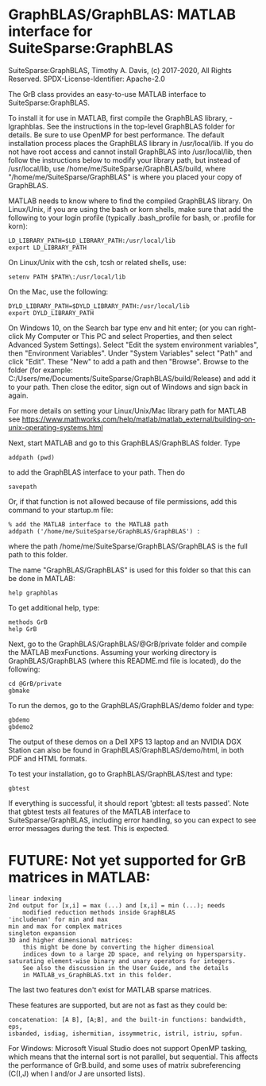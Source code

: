# GraphBLAS/GraphBLAS: MATLAB interface for SuiteSparse:GraphBLAS

SuiteSparse:GraphBLAS, Timothy A. Davis, (c) 2017-2020, All Rights Reserved.
SPDX-License-Identifier: Apache-2.0

The GrB class provides an easy-to-use MATLAB interface to SuiteSparse:GraphBLAS.

To install it for use in MATLAB, first compile the GraphBLAS library,
-lgraphblas.  See the instructions in the top-level GraphBLAS folder for
details.  Be sure to use OpenMP for best performance.  The default installation
process places the GraphBLAS library in /usr/local/lib.  If you do not have
root access and cannot install GraphBLAS into /usr/local/lib, then follow the
instructions below to modify your library path, but instead of /usr/local/lib,
use /home/me/SuiteSparse/GraphBLAS/build, where
"/home/me/SuiteSparse/GraphBLAS" is where you placed your copy of GraphBLAS.

MATLAB needs to know where to find the compiled GraphBLAS library.  On
Linux/Unix, if you are using the bash or korn shells, make sure that add the
following to your login profile (typically .bash_profile for bash, or .profile
for korn):

    LD_LIBRARY_PATH=$LD_LIBRARY_PATH:/usr/local/lib
    export LD_LIBRARY_PATH

On Linux/Unix with the csh, tcsh or related shells, use:

    setenv PATH $PATH\:/usr/local/lib

On the Mac, use the following:

    DYLD_LIBRARY_PATH=$DYLD_LIBRARY_PATH:/usr/local/lib
    export DYLD_LIBRARY_PATH

On Windows 10, on the Search bar type env and hit enter; (or you can
right-click My Computer or This PC and select Properties, and then select
Advanced System Settings).  Select "Edit the system environment variables",
then "Environment Variables".  Under "System Variables" select "Path" and click
"Edit".  These "New" to add a path and then "Browse".  Browse to the folder
(for example: C:/Users/me/Documents/SuiteSparse/GraphBLAS/build/Release) and
add it to your path.  Then close the editor, sign out of Windows and sign back
in again.

For more details on setting your Linux/Unix/Mac library path for MATLAB see
https://www.mathworks.com/help/matlab/matlab_external/building-on-unix-operating-systems.html

Next, start MATLAB and go to this GraphBLAS/GraphBLAS folder.  Type

    addpath (pwd)

to add the GraphBLAS interface to your path.  Then do

    savepath

Or, if that function is not allowed because of file permissions, add this
command to your startup.m file:

    % add the MATLAB interface to the MATLAB path
    addpath ('/home/me/SuiteSparse/GraphBLAS/GraphBLAS') :

where the path /home/me/SuiteSparse/GraphBLAS/GraphBLAS is the full path to
this folder.

The name "GraphBLAS/GraphBLAS" is used for this folder so that this can be done
in MATLAB:

    help graphblas

To get additional help, type:

    methods GrB
    help GrB

Next, go to the GraphBLAS/GraphBLAS/@GrB/private folder and compile the MATLAB
mexFunctions.  Assuming your working directory is GraphBLAS/GraphBLAS
(where this README.md file is located), do the following:

    cd @GrB/private
    gbmake

To run the demos, go to the GraphBLAS/GraphBLAS/demo folder and type:

    gbdemo
    gbdemo2

The output of these demos on a Dell XPS 13 laptop and an NVIDIA DGX Station can
also be found in GraphBLAS/GraphBLAS/demo/html, in both PDF and HTML formats.

To test your installation, go to GraphBLAS/GraphBLAS/test and type:

    gbtest

If everything is successful, it should report 'gbtest: all tests passed'.
Note that gbtest tests all features of the MATLAB interface to
SuiteSparse/GraphBLAS, including error handling, so you can expect to see
error messages during the test.  This is expected.

# FUTURE: Not yet supported for GrB matrices in MATLAB:

    linear indexing
    2nd output for [x,i] = max (...) and [x,i] = min (...); needs
        modified reduction methods inside GraphBLAS
    'includenan' for min and max
    min and max for complex matrices
    singleton expansion
    3D and higher dimensional matrices:
        this might be done by converting the higher dimensioal
        indices down to a large 2D space, and relying on hypersparsity.
    saturating element-wise binary and unary operators for integers.
        See also the discussion in the User Guide, and the details
        in MATLAB_vs_GraphBLAS.txt in this folder.

The last two features don't exist for MATLAB sparse matrices.

These features are supported, but are not as fast as they could be:

    concatenation: [A B], [A;B], and the built-in functions: bandwidth, eps,
    isbanded, isdiag, ishermitian, issymmetric, istril, istriu, spfun.

For Windows: Microsoft Visual Studio does not support OpenMP tasking,
    which means that the internal sort is not parallel, but sequential.
    This affects the performance of GrB.build, and some uses of matrix
    subreferencing (C(I,J) when I and/or J are unsorted lists).

